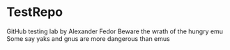 # TestRepo
GitHub testing lab by Alexander Fedor
Beware the wrath of the hungry emu
Some say yaks and gnus are more dangerous than emus

